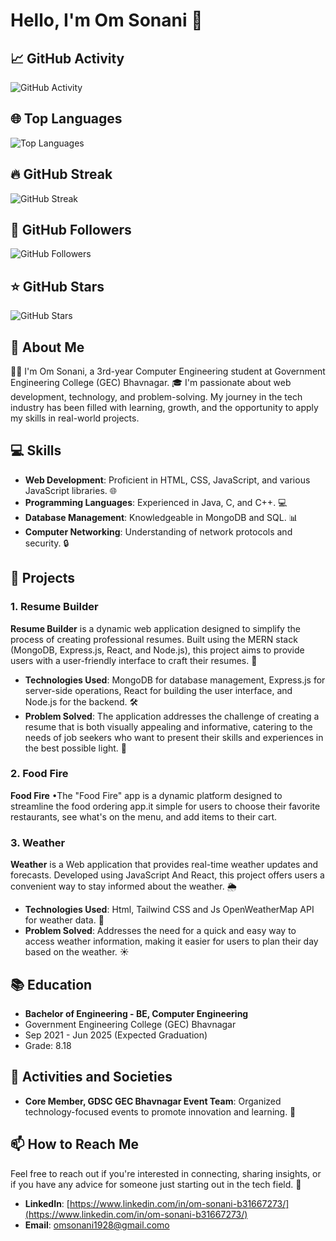 # Hello, I'm Om Sonani 👋

## 📈 GitHub Activity

![GitHub Activity](https://github-readme-stats.vercel.app/api?username=omsonani-8&show_icons=true&theme=radical)

## 🌐 Top Languages

![Top Languages](https://github-readme-stats.vercel.app/api/top-langs/?username=omsonani-8&layout=compact&theme=radical)

## 🔥 GitHub Streak

![GitHub Streak](https://github-readme-streak-stats.herokuapp.com/?user=omsonani-8&theme=radical)

## 👥 GitHub Followers

![GitHub Followers](https://img.shields.io/github/followers/omsonani-8?label=Follow&style=social)

## ⭐ GitHub Stars

![GitHub Stars](https://img.shields.io/github/stars/omsonani-8?affiliations=OWNER&style=social)

## 🚀 About Me

👨‍💻 I'm Om Sonani, a 3rd-year Computer Engineering student at Government Engineering College (GEC) Bhavnagar. 🎓 I'm passionate about web development, technology, and problem-solving. My journey in the tech industry has been filled with learning, growth, and the opportunity to apply my skills in real-world projects.

## 💻 Skills

- **Web Development**: Proficient in HTML, CSS, JavaScript, and various JavaScript libraries. 🌐
- **Programming Languages**: Experienced in Java, C, and C++. 💻
- **Database Management**: Knowledgeable in MongoDB and SQL. 📊
- **Computer Networking**: Understanding of network protocols and security. 🔒

## 🎯 Projects

### 1. **Resume Builder**

**Resume Builder** is a dynamic web application designed to simplify the process of creating professional resumes. Built using the MERN stack (MongoDB, Express.js, React, and Node.js), this project aims to provide users with a user-friendly interface to craft their resumes. 📝

- **Technologies Used**: MongoDB for database management, Express.js for server-side operations, React for building the user interface, and Node.js for the backend. 🛠️
- **Problem Solved**: The application addresses the challenge of creating a resume that is both visually appealing and informative, catering to the needs of job seekers who want to present their skills and experiences in the best possible light. 🎯

### 2. **Food Fire**

**Food Fire** •The "Food Fire" app is a dynamic platform designed to streamline the food ordering app.it simple for users to choose their favorite restaurants, see what's on the menu, and add items to their
cart.

### 3. **Weather**

**Weather** is a Web application that provides real-time weather updates and forecasts. Developed using JavaScript And React, this project offers users a convenient way to stay informed about the weather. 🌦️

- **Technologies Used**: Html, Tailwind CSS and Js OpenWeatherMap API for weather data. 📱
- **Problem Solved**: Addresses the need for a quick and easy way to access weather information, making it easier for users to plan their day based on the weather. ☀️



## 📚 Education

- **Bachelor of Engineering - BE, Computer Engineering**
 - Government Engineering College (GEC) Bhavnagar
 - Sep 2021 - Jun 2025 (Expected Graduation)
 - Grade: 8.18

## 🌱 Activities and Societies

- **Core Member, GDSC GEC Bhavnagar Event Team**: Organized technology-focused events to promote innovation and learning. 📅

## 📫 How to Reach Me

Feel free to reach out if you're interested in connecting, sharing insights, or if you have any advice for someone just starting out in the tech field. 💬

- **LinkedIn**: [https://www.linkedin.com/in/om-sonani-b31667273/](https://www.linkedin.com/in/om-sonani-b31667273/)
- **Email**: omsonani1928@gmail.como




